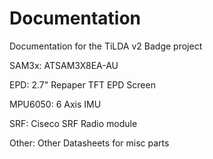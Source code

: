 Documentation
=============

Documentation for the TiLDA v2 Badge project

SAM3x:
ATSAM3X8EA-AU 

EPD:
2.7" Repaper TFT EPD Screen

MPU6050:
6 Axis IMU

SRF:
Ciseco SRF Radio module

Other:
Other Datasheets for misc parts
